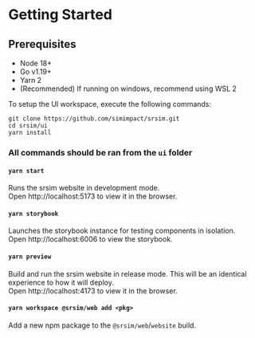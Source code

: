 # Getting Started

## Prerequisites

- Node 18+
- Go v1.19+
- Yarn 2
- (Recommended) If running on windows, recommend using WSL 2

To setup the UI workspace, execute the following commands:

```
git clone https://github.com/simimpact/srsim.git
cd srsim/ui
yarn install
```

### **All commands should be ran from the `ui` folder**

#### `yarn start`

Runs the srsim website in development mode. \
Open http://localhost:5173 to view it in the browser.

#### `yarn storybook`

Launches the storybook instance for testing components in isolation.\
Open http://localhost:6006 to view the storybook.

#### `yarn preview`

Build and run the srsim website in release mode. This will be an identical experience to how it will deploy. \
Open http://localhost:4173 to view it in the browser.

#### `yarn workspace @srsim/web add <pkg>`

Add a new npm package to the `@srsim/web`/`website` build.
